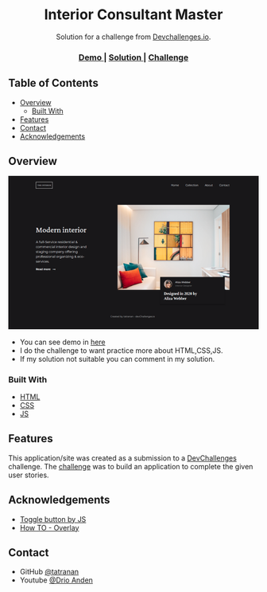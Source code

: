 <h1 align="center">Interior Consultant Master</h1>

<div align="center">
   Solution for a challenge from  <a href="http://devchallenges.io" target="_blank">Devchallenges.io</a>.
</div>

<div align="center">
  <h3>
    <a href="https://tatranan.github.io/InteriorConsultantMaster-DevChallenge/">
      Demo
    </a>
    <span> | </span>
    <a href="https://github.com/tatranan/InteriorConsultantMaster-DevChallenge">
      Solution
    </a>
    <span> | </span>
    <a href="https://devchallenges.io/challenges/Jymh2b2FyebRTUljkNcb">
      Challenge
    </a>
  </h3>
</div>


## Table of Contents

- [Overview](#overview)
  - [Built With](#built-with)
- [Features](#features)
- [Contact](#contact)
- [Acknowledgements](#acknowledgements)


## Overview

![screenshot](asset/images/274801339_328008705974690_3821509813891044726_n.png)

- You can see demo in <a href="https://tatranan.github.io/InteriorConsultantMaster-DevChallenge/">here</a>
- I do the challenge to want practice more about HTML,CSS,JS.
- If my solution not suitable you can comment in my solution.


### Built With

- [HTML](https://www.w3schools.com/html/)
- [CSS](https://www.w3schools.com/css/)
- [JS](https://www.w3schools.com/js/)

## Features


This application/site was created as a submission to a [DevChallenges](https://devchallenges.io/challenges) challenge. The [challenge](https://devchallenges.io/challenges/Jymh2b2FyebRTUljkNcb) was to build an application to complete the given user stories.

## Acknowledgements

- [Toggle button by JS](https://www.w3schools.com/jsref/prop_style_display.asp)
- [How TO - Overlay](https://www.w3schools.com/howto/howto_css_overlay.asp)

## Contact

- GitHub [@tatranan](https://github.com/tatranan})
- Youtube [@Drio Anden](https://www.youtube.com/channel/UC7CJBfb1bAIg6kCGmXwcoUQ/videos})

